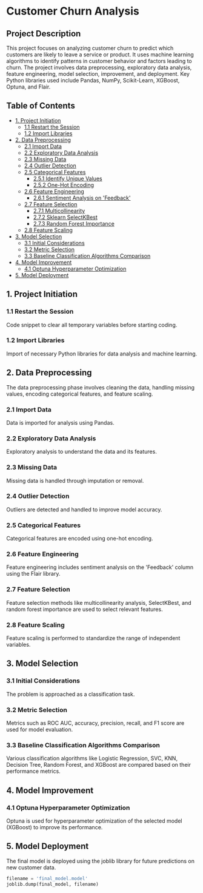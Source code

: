 # Customer Churn Analysis

## Project Description
This project focuses on analyzing customer churn to predict which customers are likely to leave a service or product. It uses machine learning algorithms to identify patterns in customer behavior and factors leading to churn. The project involves data preprocessing, exploratory data analysis, feature engineering, model selection, improvement, and deployment. Key Python libraries used include Pandas, NumPy, Scikit-Learn, XGBoost, Optuna, and Flair.

## Table of Contents
- [1. Project Initiation](#1-project-initiation)
  - [1.1 Restart the Session](#11-restart-the-session)
  - [1.2 Import Libraries](#12-import-libraries)
- [2. Data Preprocessing](#2-data-preprocessing)
  - [2.1 Import Data](#21-import-data)
  - [2.2 Exploratory Data Analysis](#22-exploratory-data-analysis)
  - [2.3 Missing Data](#23-missing-data)
  - [2.4 Outlier Detection](#24-outlier-detection)
  - [2.5 Categorical Features](#25-categorical-features)
    - [2.5.1 Identify Unique Values](#251-identify-unique-values)
    - [2.5.2 One-Hot Encoding](#252-one-hot-encoding)
  - [2.6 Feature Engineering](#26-feature-engineering)
    - [2.6.1 Sentiment Analysis on 'Feedback'](#261-sentiment-analysis-on-feedback)
  - [2.7 Feature Selection](#27-feature-selection)
    - [2.7.1 Multicollinearity](#271-multicollinearity)
    - [2.7.2 Sklearn SelectKBest](#272-sklearn-selectkbest)
    - [2.7.3 Random Forest Importance](#273-random-forest-importance)
  - [2.8 Feature Scaling](#28-feature-scaling)
- [3. Model Selection](#3-model-selection)
  - [3.1 Initial Considerations](#31-initial-considerations)
  - [3.2 Metric Selection](#32-metric-selection)
  - [3.3 Baseline Classification Algorithms Comparison](#33-baseline-classification-algorithms-comparison)
- [4. Model Improvement](#4-model-improvement)
  - [4.1 Optuna Hyperparameter Optimization](#41-optuna-hyperparameter-optimization)
- [5. Model Deployment](#5-model-deployment)

## 1. Project Initiation

### 1.1 Restart the Session
Code snippet to clear all temporary variables before starting coding.

### 1.2 Import Libraries
Import of necessary Python libraries for data analysis and machine learning.

## 2. Data Preprocessing
The data preprocessing phase involves cleaning the data, handling missing values, encoding categorical features, and feature scaling.

### 2.1 Import Data
Data is imported for analysis using Pandas.

### 2.2 Exploratory Data Analysis
Exploratory analysis to understand the data and its features.

### 2.3 Missing Data
Missing data is handled through imputation or removal.

### 2.4 Outlier Detection
Outliers are detected and handled to improve model accuracy.

### 2.5 Categorical Features
Categorical features are encoded using one-hot encoding.

### 2.6 Feature Engineering
Feature engineering includes sentiment analysis on the 'Feedback' column using the Flair library.

### 2.7 Feature Selection
Feature selection methods like multicollinearity analysis, SelectKBest, and random forest importance are used to select relevant features.

### 2.8 Feature Scaling
Feature scaling is performed to standardize the range of independent variables.

## 3. Model Selection

### 3.1 Initial Considerations
The problem is approached as a classification task.

### 3.2 Metric Selection
Metrics such as ROC AUC, accuracy, precision, recall, and F1 score are used for model evaluation.

### 3.3 Baseline Classification Algorithms Comparison
Various classification algorithms like Logistic Regression, SVC, KNN, Decision Tree, Random Forest, and XGBoost are compared based on their performance metrics.

## 4. Model Improvement

### 4.1 Optuna Hyperparameter Optimization
Optuna is used for hyperparameter optimization of the selected model (XGBoost) to improve its performance.

## 5. Model Deployment
The final model is deployed using the joblib library for future predictions on new customer data.

```python
filename = 'final_model.model'
joblib.dump(final_model, filename)
